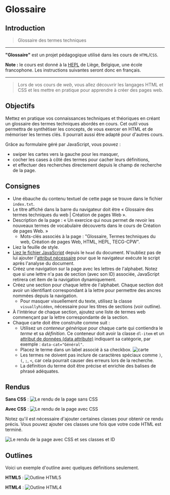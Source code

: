 # Glossaire

## Introduction

> Glossaire des termes techniques

* * *

**"Glossaire"** est un projet pédagogique utilisé dans les cours de `HTML`/`CSS`.

**Note :** le cours est donné à la [HEPL](https://hepl.be/fr) de Liège, Belgique, une école francophone. Les instructions suivantes seront donc en français.

* * *

> Lors de vos cours de *web*, vous allez découvrir les langages HTML et CSS et les mettre en pratique pour apprendre à  créer des pages web.

## Objectifs

Mettez en pratique vos connaissances techniques et théoriques en créant un glossaire des termes techniques abordés en cours. Cet outil vous permettra de synthétiser les concepts, de vous exercer en HTML et de mémoriser les termes clés. Il pourrait aussi être adapté pour d'autres cours.

Grâce au formulaire géré par JavaScript, vous pouvez :
- swiper les cartes vers la gauche pour les masquer,
- cocher les cases à côté des termes pour cacher leurs définitions,
- et effectuer des recherches directement depuis le champ de recherche de la page.

## Consignes

- Une ébauche du contenu textuel de cette page se trouve dans le fichier `index.txt`.
- Le titre affiché dans la barre du navigateur doit être « Glossaire des termes techniques du web | Création de pages Web ».
- Description de la page : « Un exercice qui nous permet de revoir les nouveaux termes de vocabulaire découverts dans le cours de Création de pages Web. »
    - Mots-clés associés à la page : "Glossaire, Termes techniques du web, Création de pages Web, HTML, HEPL, TECG-CPW".
- Liez la feuille de style.
- [Liez le fichier JavaScript](https://developer.mozilla.org/fr/docs/Web/HTML/Element/script) depuis le `head` du document. N'oubliez pas de lui ajouter l'[attribut nécessaire](https://developer.mozilla.org/fr/docs/Web/HTML/Element/script#defer) pour que le navigateur exécute le script après l'analyse du document.
- Créez une navigation sur la page avec les lettres de l'alphabet. Notez que si une lettre n'a pas de section (avec son ID) associée, JavaScript retirera cet item de la navigation dynamiquement.
- Créez une section pour chaque lettre de l'alphabet. Chaque section doit avoir un identifiant correspondant à la lettre pour permettre des ancres nommées depuis la navigation.
    - Pour masquer visuellement du texte, utilisez la classe `visuallyhidden`, nécessaire pour les titres de sections (voir outline).
- À l'intérieur de chaque section, ajoutez une liste de termes web commençant par la lettre correspondante de la section.
- Chaque carte doit être construite comme suit :
    - Utilisez un *conteneur générique* pour chaque carte qui contiendra le *terme* et sa *définition*. Ce conteneur doit avoir la classe `dl-item` et un [attribut de données (data attribute)](https://developer.mozilla.org/fr/docs/Learn/HTML/Howto/Use_data_attributes) indiquant sa catégorie, par exemple : `data-cat="Général"`.
    - Placez le terme dans un label associé à sa checkbox.
      ![carte](img/carte.jpg)
    - Les termes ne doivent pas inclure de caractères spéciaux comme `)`, `(`, `;`, `<`, car cela pourrait causer des erreurs lors de la recherche.
    - La définition du terme doit être précise et enrichie des balises de phrasé adéquates.

## Rendus

**Sans CSS**&nbsp;:
![Le rendu de la page sans CSS](img/rendus/rendu-sans-CSS.jpg)

**Avec CSS**&nbsp;:
![Le rendu de la page avec CSS](img/rendus/rendu-avec-CSS.jpg)

Notez qu'il est nécessaire d'ajouter certaines classes pour obtenir ce rendu précis. Vous pouvez ajouter ces classes une fois que votre code HTML est terminé.

![Le rendu de la page avec CSS et ses classes et ID](img/rendus/rendu-avec-CSS+Class+Id.jpg)

## Outlines
Voici un exemple d'outline avec quelques définitions seulement.

**HTML5**&nbsp;:
![Outline HTML5](./img/outlines/html5.png)

**HTML4**&nbsp;:
![Outline HTML4](./img/outlines/html4.png)
